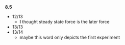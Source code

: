 **8.5**

- 12/13
	- I thought steady state force is the later force
- 13/13
- 13/14
	- maybe this word only depicts the first experiment